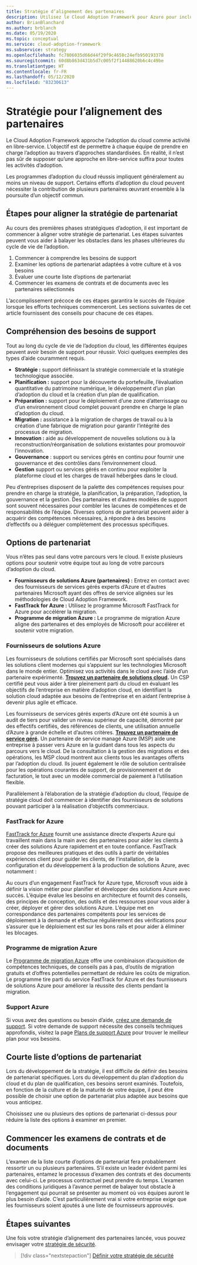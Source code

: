 ```yaml
---
title: Stratégie d’alignement des partenaires
description: Utilisez le Cloud Adoption Framework pour Azure pour inclure un alignement des partenaires dans votre stratégie
author: BrianBlanchard
ms.author: brblanch
ms.date: 05/19/2020
ms.topic: conceptual
ms.service: cloud-adoption-framework
ms.subservice: strategy
ms.openlocfilehash: fc7806035d66d44f29f9c4658c24efb950193378
ms.sourcegitcommit: 60d8b863d431b5d7c005f2f14488620b6c4c49be
ms.translationtype: HT
ms.contentlocale: fr-FR
ms.lasthandoff: 05/12/2020
ms.locfileid: "83230613"
---
```

<!-- cSpell:ignore CSPs MSPs -->

# <a name="strategy-for-partner-alignment"></a>Stratégie pour l’alignement des partenaires

Le Cloud Adoption Framework approche l’adoption du cloud comme activité en libre-service. L’objectif est de permettre à chaque équipe de prendre en charge l’adoption au travers d’approches standardisées. En réalité, il n’est pas sûr de supposer qu’une approche en libre-service suffira pour toutes les activités d’adoption.

Les programmes d’adoption du cloud réussis impliquent généralement au moins un niveau de support. Certains efforts d’adoption du cloud peuvent nécessiter la contribution de plusieurs partenaires œuvrant ensemble à la poursuite d’un objectif commun.

## <a name="steps-to-align-the-partnership-strategy"></a>Étapes pour aligner la stratégie de partenariat

Au cours des premières phases stratégiques d’adoption, il est important de commencer à aligner votre stratégie de partenariat. Les étapes suivantes peuvent vous aider à balayer les obstacles dans les phases ultérieures du cycle de vie de l’adoption.

1) Commencer à comprendre les besoins de support
2) Examiner les options de partenariat adaptées à votre culture et à vos besoins
3) Évaluer une courte liste d’options de partenariat
4) Commencer les examens de contrats et de documents avec les partenaires sélectionnés

L’accomplissement précoce de ces étapes garantira le succès de l’équipe lorsque les efforts techniques commenceront.
Les sections suivantes de cet article fournissent des conseils pour chacune de ces étapes.

## <a name="understanding-support-needs"></a>Compréhension des besoins de support

Tout au long du cycle de vie de l’adoption du cloud, les différentes équipes peuvent avoir besoin de support pour réussir. Voici quelques exemples des types d’aide couramment requis.

- **Stratégie :** support définissant la stratégie commerciale et la stratégie technologique associée.
- **Planification :** support pour la découverte du portefeuille, l’évaluation quantitative du patrimoine numérique, le développement d’un plan d’adoption du cloud et la création d’un plan de qualification.
- **Préparation :** support pour le déploiement d’une zone d’atterrissage ou d’un environnement cloud complet pouvant prendre en charge le plan d’adoption du cloud.
- **Migration :** assistance à la migration de charges de travail ou à la création d’une fabrique de migration pour garantir l’intégrité des processus de migration.
- **Innovation :** aide au développement de nouvelles solutions ou à la reconstruction/réorganisation de solutions existantes pour promouvoir l’innovation.
- **Gouvernance** : support ou services gérés en continu pour fournir une gouvernance et des contrôles dans l’environnement cloud.
- **Gestion** support ou services gérés en continu pour exploiter la plateforme cloud et les charges de travail hébergées dans le cloud.

Peu d’entreprises disposent de la palette des compétences requises pour prendre en charge la stratégie, la planification, la préparation, l’adoption, la gouvernance et la gestion. Des partenaires et d’autres modèles de support sont souvent nécessaires pour combler les lacunes de compétences et de responsabilités de l’équipe.
Diverses options de partenariat peuvent aider à acquérir des compétences nécessaires, à répondre à des besoins d’effectifs ou à déléguer complètement des processus spécifiques.

## <a name="partnership-options"></a>Options de partenariat

Vous n’êtes pas seul dans votre parcours vers le cloud. Il existe plusieurs options pour soutenir votre équipe tout au long de votre parcours d’adoption du cloud.

- **Fournisseurs de solutions Azure (partenaires) :** Entrez en contact avec des fournisseurs de services gérés experts d’Azure et d’autres partenaires Microsoft ayant des offres de service alignées sur les méthodologies de Cloud Adoption Framework.
- **FastTrack for Azure :** Utilisez le programme Microsoft FastTrack for Azure pour accélérer la migration.
- **Programme de migration Azure :** Le programme de migration Azure aligne des partenaires et des employés de Microsoft pour accélérer et soutenir votre migration.

### <a name="azure-solution-providers"></a>Fournisseurs de solutions Azure

Les fournisseurs de solutions certifiés par Microsoft sont spécialisés dans les solutions client modernes qui s’appuient sur les technologies Microsoft dans le monde entier. Optimisez vos activités dans le cloud avec l’aide d’un partenaire expérimenté.
**[Trouvez un partenaire de solutions cloud](https://www.microsoft.com/solution-providers/home).** Un CSP certifié peut vous aider à tirer pleinement parti du cloud en évaluant les objectifs de l’entreprise en matière d’adoption cloud, en identifiant la solution cloud adaptée aux besoins de l’entreprise et en aidant l’entreprise à devenir plus agile et efficace.

Les fournisseurs de services gérés experts d’Azure ont été soumis à un audit de tiers pour valider un niveau supérieur de capacité, démontré par des effectifs certifiés, des références de clients, une utilisation annuelle d’Azure à grande échelle et d’autres critères.
**[Trouvez un partenaire de service géré](https://www.microsoft.com/solution-providers/search?cacheid=16a3b49b-fef2-449d-bdf0-628008114cca).** Un partenaire de service managé Azure (MSP) aide une entreprise à passer vers Azure en la guidant dans tous les aspects du parcours vers le cloud. De la consultation à la gestion des migrations et des opérations, les MSP cloud montrent aux clients tous les avantages offerts par l’adoption du cloud. Ils jouent également le rôle de solution centralisée pour les opérations courantes de support, de provisionnement et de facturation, le tout avec un modèle commercial de paiement à l’utilisation flexible.

Parallèlement à l’élaboration de la stratégie d’adoption du cloud, l’équipe de stratégie cloud doit commencer à identifier des fournisseurs de solutions pouvant participer à la réalisation d’objectifs commerciaux.

### <a name="fasttrack-for-azure"></a>FastTrack for Azure

[FastTrack for Azure](https://azure.microsoft.com/programs/azure-fasttrack) fournit une assistance directe d’experts Azure qui travaillent main dans la main avec des partenaires pour aider les clients à créer des solutions Azure rapidement et en toute confiance. FastTrack propose des meilleures pratiques et des outils à partir de véritables expériences client pour guider les clients, de l’installation, de la configuration et du développement à la production de solutions Azure, avec notamment :

Au cours d’un engagement FastTrack for Azure type, Microsoft vous aide à définir la vision métier pour planifier et développer des solutions Azure avec succès. L’équipe évalue les besoins en architecture et fournit des conseils, des principes de conception, des outils et des ressources pour vous aider à créer, déployer et gérer des solutions Azure. L’équipe met en correspondance des partenaires compétents pour les services de déploiement à la demande et effectue régulièrement des vérifications pour s’assurer que le déploiement est sur les bons rails et pour aider à éliminer les blocages.

### <a name="azure-migration-program-amp"></a>Programme de migration Azure

Le [Programme de migration Azure](https://azure.microsoft.com/migration/migration-program) offre une combinaison d’acquisition de compétences techniques, de conseils pas à pas, d’outils de migration gratuits et d’offres potentielles permettant de réduire les coûts de migration.
Le programme tire parti du service FastTrack for Azure et des fournisseurs de solutions Azure pour améliorer la réussite des clients pendant la migration.

### <a name="azure-support"></a>Support Azure

Si vous avez des questions ou besoin d’aide, [créez une demande de support](https://portal.azure.com/#blade/microsoft_azure_support/helpandsupportblade/newsupportrequest). Si votre demande de support nécessite des conseils techniques approfondis, visitez la page [Plans de support Azure](https://azure.microsoft.com/support/plans) pour trouver le meilleur plan pour vos besoins.

## <a name="shortlist-of-partner-options"></a>Courte liste d’options de partenariat

Lors du développement de la stratégie, il est difficile de définir des besoins de partenariat spécifiques. Lors du développement du plan d’adoption du cloud et du plan de qualification, ces besoins seront examinés.
Toutefois, en fonction de la culture et de la maturité de votre équipe, il peut être possible de choisir une option de partenariat plus adaptée aux besoins que vous anticipez.

Choisissez une ou plusieurs des options de partenariat ci-dessus pour réduire la liste des options à examiner en premier.

## <a name="begin-contract-and-paperwork-reviews"></a>Commencer les examens de contrats et de documents

L’examen de la liste courte d’options de partenariat fera probablement ressortir un ou plusieurs partenaires. S’il existe un leader évident parmi les partenaires, entamez le processus d’examen des contrats et des documents avec celui-ci.
Le processus contractuel peut prendre du temps. L’examen des conditions juridiques à l’avance permet de balayer tout obstacle à l’engagement qui pourrait se présenter au moment où vos équipes auront le plus besoin d’aide.
C’est particulièrement vrai si votre entreprise exige que les fournisseurs soient ajoutés à une liste de fournisseurs approuvés.

## <a name="next-steps"></a>Étapes suivantes

Une fois votre stratégie d’alignement des partenaires lancée, vous pouvez envisager votre [stratégie de sécurité](./define-security-strategy.md).

> [!div class="nextstepaction"]
> [Définir votre stratégie de sécurité](./define-security-strategy.md)
